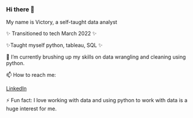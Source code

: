 ### Hi there 👋
My name is Victory, a self-taught data analyst

✨ Transitioned to tech March 2022 ✨

✨Taught myself python, tableau, SQL ✨


  🌱 I’m currently 
         brushing up my skills on data wrangling and cleaning using python.
         
📫 How to reach me:

 [LinkedIn](https://www.linkedin.com/in/victory-olurotimi-84625b244)
      

⚡ Fun fact: I love working with data and using python to work with data is a huge interest for me.

